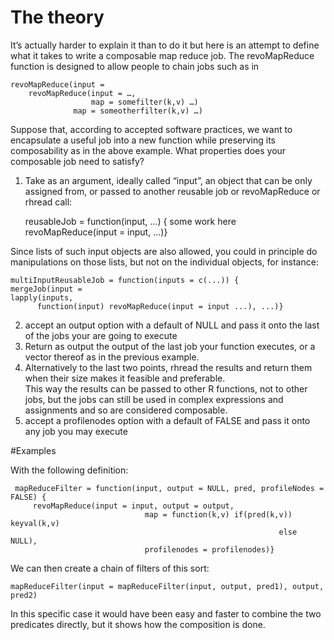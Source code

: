 # The theory
It’s actually harder to explain it than to do it but here is an attempt to define what it takes to write a composable map reduce job.
The revoMapReduce function is designed to allow people to chain jobs such as in 

    revoMapReduce(input =
        revoMapReduce(input = …,
                      map = somefilter(k,v) …)
                  map = someotherfilter(k,v) …)

Suppose that, according to accepted software practices, we want to
encapsulate a useful job into a new function while preserving its
composability as in the above example. What properties does your
composable job need to satisfy?

1. Take as an argument, ideally called “input”, an object that can be only assigned from, or passed to another reusable job or revoMapReduce
    or rhread  call:
  
    reusableJob = function(input, …) {
        some work here
        revoMapReduce(input = input, ...)}
		
Since lists of such input objects are also allowed, you could in principle do manipulations on those lists, but not on the individual objects, for instance:
    
	multiInputReusableJob = function(inputs = c(...)) {
    mergeJob(input = 
    lapply(inputs,
          function(input) revoMapReduce(input = input ...), ...)}
		  
2. accept an output option with a default of NULL and pass it onto the last of the jobs your are going to execute
3. Return as output the output of the last job your function executes, or a vector thereof as in the previous example.
4. Alternatively to the last two points, rhread the results and return
    them when their size makes it feasible and preferable. 	
	This way the results can be passed to other R functions, not to other jobs, but the jobs can still be used in complex expressions and assignments and so are considered composable.
5. accept a profilenodes option with a default of FALSE and pass it onto any job you may execute

#Examples

With the following definition:
   
     mapReduceFilter = function(input, output = NULL, pred, profileNodes = FALSE) {
         revoMapReduce(input = input, output = output, 
                                  map = function(k,v) if(pred(k,v)) keyval(k,v) 
                                                                else NULL), 
								  profilenodes = profilenodes)}
								  
We can  then create a chain of filters of this sort:
    
	mapReduceFilter(input = mapReduceFilter(input, output, pred1), output, pred2)
	
In this specific case it would have been easy and faster to combine the two predicates directly, but it shows how the composition is done.
